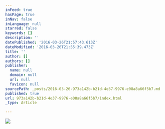 ```yaml
---
inFeed: true
hasPage: true
inNav: false
inLanguage: null
starred: false
keywords: []
description: ''
datePublished: '2016-03-26T21:57:43.613Z'
dateModified: '2016-03-26T21:55:39.473Z'
title: ''
author: []
authors: []
publisher:
  name: null
  domain: null
  url: null
  favicon: null
sourcePath: _posts/2016-03-26-973a142b-b21d-4e37-9976-e08a8a66f5b7.md
published: true
url: 973a142b-b21d-4e37-9976-e08a8a66f5b7/index.html
_type: Article

---
```

![](https://the-grid-user-content.s3-us-west-2.amazonaws.com/3dd0a965-baa5-4fae-b30c-b11a52efeb7a.jpg)